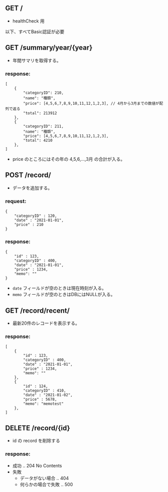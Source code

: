 ## GET /
- healthCheck 用

以下、すべてBasic認証が必要

## GET /summary/year/{year}
- 年間サマリを取得する。
### response:

    [
        {
            "categoryID": 210,
            "name": "種類",
            "price": [4,5,6,7,8,9,10,11,12,1,2,3], // 4月から3月までの数値が配列で返る
            "total": 213912
        },
        {
            "categoryID": 211,
            "name": "種類",
            "price": [4,5,6,7,8,9,10,11,12,1,2,3],
            "total": 4210
        },
    ]
- price のところにはその年の 4,5,6,...,3月 の合計が入る。

## POST /record/
- データを追加する。
### request:

    {
        "categoryID" : 120,
        "date" : "2021-01-01",
        "price" : 210
    }

### response:

    {
        "id" : 123, 
        "categoryID" : 400, 
        "date" : "2021-01-01",
        "price" : 1234,
        "memo": ""
    }
- `date` フィールドが空のときは現在時刻が入る。
- `memo` フィールドが空のときはDBにはNULLが入る。

## GET /record/recent/
- 最新20件のレコードを表示する。
### response:

    [
        {
            "id" : 123, 
            "categoryID" : 400, 
            "date" : "2021-01-01",
            "price" : 1234,
            "memo": ""
        },
        {
            "id" : 124, 
            "categoryID" : 410, 
            "date" : "2021-01-02",
            "price" : 5678,
            "memo": "memotest"
        },
    ]

## DELETE /record/{id}
- id の record を削除する
### response:
- 成功 .. 204 No Contents
- 失敗
    - データがない場合 .. 404
    - 何らかの場合で失敗 .. 500


